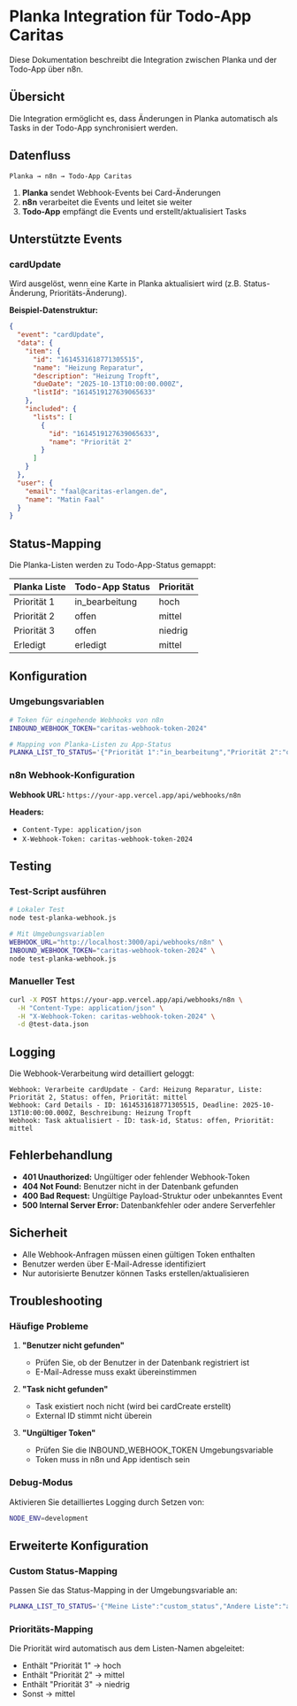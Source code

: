 # Planka Integration für Todo-App Caritas

Diese Dokumentation beschreibt die Integration zwischen Planka und der Todo-App über n8n.

## Übersicht

Die Integration ermöglicht es, dass Änderungen in Planka automatisch als Tasks in der Todo-App synchronisiert werden.

## Datenfluss

```
Planka → n8n → Todo-App Caritas
```

1. **Planka** sendet Webhook-Events bei Card-Änderungen
2. **n8n** verarbeitet die Events und leitet sie weiter
3. **Todo-App** empfängt die Events und erstellt/aktualisiert Tasks

## Unterstützte Events

### cardUpdate
Wird ausgelöst, wenn eine Karte in Planka aktualisiert wird (z.B. Status-Änderung, Prioritäts-Änderung).

**Beispiel-Datenstruktur:**
```json
{
  "event": "cardUpdate",
  "data": {
    "item": {
      "id": "1614531618771305515",
      "name": "Heizung Reparatur",
      "description": "Heizung Tropft",
      "dueDate": "2025-10-13T10:00:00.000Z",
      "listId": "1614519127639065633"
    },
    "included": {
      "lists": [
        {
          "id": "1614519127639065633",
          "name": "Priorität 2"
        }
      ]
    }
  },
  "user": {
    "email": "faal@caritas-erlangen.de",
    "name": "Matin Faal"
  }
}
```

## Status-Mapping

Die Planka-Listen werden zu Todo-App-Status gemappt:

| Planka Liste | Todo-App Status | Priorität |
|--------------|-----------------|-----------|
| Priorität 1  | in_bearbeitung  | hoch      |
| Priorität 2  | offen           | mittel    |
| Priorität 3  | offen           | niedrig   |
| Erledigt     | erledigt        | mittel    |

## Konfiguration

### Umgebungsvariablen

```bash
# Token für eingehende Webhooks von n8n
INBOUND_WEBHOOK_TOKEN="caritas-webhook-token-2024"

# Mapping von Planka-Listen zu App-Status
PLANKA_LIST_TO_STATUS='{"Priorität 1":"in_bearbeitung","Priorität 2":"offen","Priorität 3":"offen","Erledigt":"erledigt"}'
```

### n8n Webhook-Konfiguration

**Webhook URL:** `https://your-app.vercel.app/api/webhooks/n8n`

**Headers:**
- `Content-Type: application/json`
- `X-Webhook-Token: caritas-webhook-token-2024`

## Testing

### Test-Script ausführen

```bash
# Lokaler Test
node test-planka-webhook.js

# Mit Umgebungsvariablen
WEBHOOK_URL="http://localhost:3000/api/webhooks/n8n" \
INBOUND_WEBHOOK_TOKEN="caritas-webhook-token-2024" \
node test-planka-webhook.js
```

### Manueller Test

```bash
curl -X POST https://your-app.vercel.app/api/webhooks/n8n \
  -H "Content-Type: application/json" \
  -H "X-Webhook-Token: caritas-webhook-token-2024" \
  -d @test-data.json
```

## Logging

Die Webhook-Verarbeitung wird detailliert geloggt:

```
Webhook: Verarbeite cardUpdate - Card: Heizung Reparatur, Liste: Priorität 2, Status: offen, Priorität: mittel
Webhook: Card Details - ID: 1614531618771305515, Deadline: 2025-10-13T10:00:00.000Z, Beschreibung: Heizung Tropft
Webhook: Task aktualisiert - ID: task-id, Status: offen, Priorität: mittel
```

## Fehlerbehandlung

- **401 Unauthorized:** Ungültiger oder fehlender Webhook-Token
- **404 Not Found:** Benutzer nicht in der Datenbank gefunden
- **400 Bad Request:** Ungültige Payload-Struktur oder unbekanntes Event
- **500 Internal Server Error:** Datenbankfehler oder andere Serverfehler

## Sicherheit

- Alle Webhook-Anfragen müssen einen gültigen Token enthalten
- Benutzer werden über E-Mail-Adresse identifiziert
- Nur autorisierte Benutzer können Tasks erstellen/aktualisieren

## Troubleshooting

### Häufige Probleme

1. **"Benutzer nicht gefunden"**
   - Prüfen Sie, ob der Benutzer in der Datenbank registriert ist
   - E-Mail-Adresse muss exakt übereinstimmen

2. **"Task nicht gefunden"**
   - Task existiert noch nicht (wird bei cardCreate erstellt)
   - External ID stimmt nicht überein

3. **"Ungültiger Token"**
   - Prüfen Sie die INBOUND_WEBHOOK_TOKEN Umgebungsvariable
   - Token muss in n8n und App identisch sein

### Debug-Modus

Aktivieren Sie detailliertes Logging durch Setzen von:
```bash
NODE_ENV=development
```

## Erweiterte Konfiguration

### Custom Status-Mapping

Passen Sie das Status-Mapping in der Umgebungsvariable an:

```bash
PLANKA_LIST_TO_STATUS='{"Meine Liste":"custom_status","Andere Liste":"anderer_status"}'
```

### Prioritäts-Mapping

Die Priorität wird automatisch aus dem Listen-Namen abgeleitet:
- Enthält "Priorität 1" → hoch
- Enthält "Priorität 2" → mittel  
- Enthält "Priorität 3" → niedrig
- Sonst → mittel
